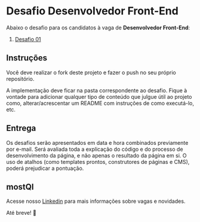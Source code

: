 # Desafio Desenvolvedor Front-End

Abaixo o desafio para os candidatos à vaga de **Desenvolvedor Front-End**:
1. [Desafio 01](https://github.com/mostqi/desafios-frontend/tree/main/desafio-01) 

## Instruções
Você deve realizar o fork deste projeto e fazer o push no seu próprio repositório.

A implementação deve ficar na pasta correspondente ao desafio. Fique à vontade para adicionar qualquer tipo de conteúdo que julgue útil ao projeto como, alterar/acrescentar um README com instruções de como executá-lo, etc.

## Entrega

Os desafios serão apresentados em data e hora combinados previamente por e-mail.
Será avaliada toda a explicação do código e do processo de desenvolvimento da página, e não apenas o resultado da página em si. O uso de atalhos (como templates prontos, construtores de páginas e CMS), poderá prejudicar a pontuação.

## mostQI

Acesse nosso [Linkedin](https://www.linkedin.com/company/mobile-solution-technology/posts/?feedView=all) para mais informações sobre vagas e novidades.

Até breve! 🤩

